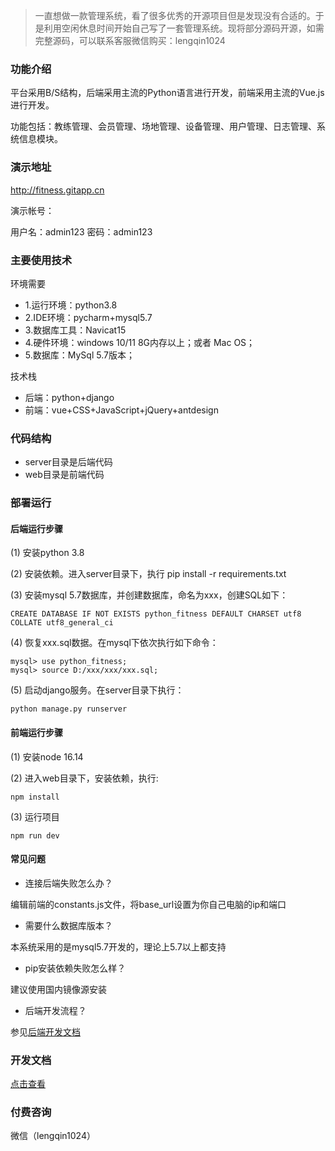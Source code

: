 > 一直想做一款管理系统，看了很多优秀的开源项目但是发现没有合适的。于是利用空闲休息时间开始自己写了一套管理系统。现将部分源码开源，如需完整源码，可以联系客服微信购买：lengqin1024

### 功能介绍

平台采用B/S结构，后端采用主流的Python语言进行开发，前端采用主流的Vue.js进行开发。

功能包括：教练管理、会员管理、场地管理、设备管理、用户管理、日志管理、系统信息模块。


### 演示地址

http://fitness.gitapp.cn

演示帐号：

用户名：admin123
密码：admin123

### 主要使用技术

环境需要

- 1.运行环境：python3.8
- 2.IDE环境：pycharm+mysql5.7
- 3.数据库工具：Navicat15
- 4.硬件环境：windows 10/11 8G内存以上；或者 Mac OS；
- 5.数据库：MySql 5.7版本；

技术栈
- 后端：python+django
- 前端：vue+CSS+JavaScript+jQuery+antdesign




### 代码结构

- server目录是后端代码
- web目录是前端代码

### 部署运行

#### 后端运行步骤

(1) 安装python 3.8

(2) 安装依赖。进入server目录下，执行 pip install -r requirements.txt

(3) 安装mysql 5.7数据库，并创建数据库，命名为xxx，创建SQL如下：
```
CREATE DATABASE IF NOT EXISTS python_fitness DEFAULT CHARSET utf8 COLLATE utf8_general_ci
```
(4) 恢复xxx.sql数据。在mysql下依次执行如下命令：

```
mysql> use python_fitness;
mysql> source D:/xxx/xxx/xxx.sql;
```

(5) 启动django服务。在server目录下执行：
```
python manage.py runserver
```

#### 前端运行步骤

(1) 安装node 16.14

(2) 进入web目录下，安装依赖，执行:
```
npm install 
```
(3) 运行项目
```
npm run dev
```

#### 常见问题

- 连接后端失败怎么办？

编辑前端的constants.js文件，将base_url设置为你自己电脑的ip和端口

- 需要什么数据库版本？

本系统采用的是mysql5.7开发的，理论上5.7以上都支持

- pip安装依赖失败怎么样？

建议使用国内镜像源安装

- 后端开发流程？

参见[后端开发文档](server/readme-doc.md)

### 开发文档

[点击查看](doc.md)

### 付费咨询

微信（lengqin1024）

